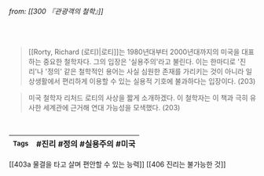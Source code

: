 
###### from: [[300 『관광객의 철학』]]

<br/>

>[[Rorty, Richard (로티)|로티]]는 1980년대부터 2000년대까지의 미국을 대표하는 중요한 철학자다. 그의 입장은 '실용주의'라고 불린다. 이는 한마디로 '진리'나 '정의' 같은 철학적인 용어는 사실 심원한 존재를 가리키는 것이 아니라 일상생활에서 편리하게 이용할 수 있는 실용적 기호에 불과하다는 입장이다. (203)

>미국 철학자 리처드 로티의 사상을 짧게 소개하겠다. 이 철학자는 이 책과 극히 유사한 세계관에 근거해 연대 가능성을 모색했다. (203)

<br/>

| <small> Tags </small> | #진리 #정의 #실용주의 #미국 |
| --- | --- |

[[403a 물결을 타고 살며 편안할 수 있는 능력]]
[[406 진리는 불가능한 것]]